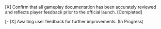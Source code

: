[X] Confirm that all gameplay documentation has been accurately reviewed and reflects player feedback prior to the official launch. [Completed]

[- [X] Awaiting user feedback for further improvements. (In Progress)